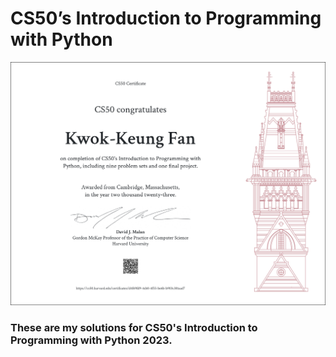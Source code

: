 # CS50’s Introduction to Programming with Python
![Certificate](./CS50P.png)
### These are my solutions for CS50's Introduction to Programming with Python 2023.
<br/>
<br/>